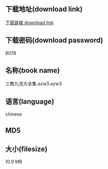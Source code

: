 ## 下载地址(download link)
[下载链接 download link](https://tutu365.netlify.app/?s=%E4%B8%89%E6%95%99%E4%B9%9D%E6%B5%81%E5%A4%A7%E5%85%A8%E9%9B%86.azw3)

## 下载密码(download password)
8078

## 名称(book name)
三教九流大全集.azw3.azw3

## 语言(language)
chinese

## MD5


## 大小(filesize)
10.9 MB
